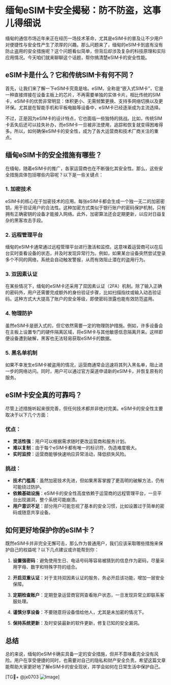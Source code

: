 # 缅甸eSIM卡安全揭秘：防不防盗，这事儿得细说

缅甸的通信市场近年来正在经历一场技术革命，尤其是eSIM卡的普及让不少用户对便捷性与安全性产生了浓厚的兴趣。那么问题来了，缅甸的eSIM卡到底有没有防止盗用的安全措施呢？这个问题看似简单，但背后却涉及复杂的科技原理和实际应用情况。今天咱们就来聊聊这个话题，帮你搞清楚eSIM卡的安全性能。

## eSIM卡是什么？它和传统SIM卡有何不同？

首先，让我们来了解一下eSIM卡究竟是啥。eSIM，全称是“嵌入式SIM卡”，它是一种直接焊接在设备主板上的芯片，不再需要单独的实体卡片。相比传统的SIM卡，eSIM卡的优势非常明显：体积更小、无需频繁更换、支持多网络切换以及更环保。尤其是在智能手机和平板电脑等设备中，eSIM卡已经逐渐成为主流选择。

不过，正是因为eSIM卡的设计特点，它也面临一些独特的挑战。比如，传统SIM卡丢失后还可以挂失补办，而eSIM卡一旦被非法使用，追踪和恢复就变得困难得多。所以，如何确保eSIM卡的安全性，成为了各大运营商和技术厂商关注的重点。

## 缅甸eSIM卡的安全措施有哪些？

在缅甸，随着eSIM卡的推广，各家运营商也在不断强化其安全性。那么，这些安全措施具体包括哪些内容呢？以下是一些关键点：

### 1. **加密技术**
   eSIM卡的核心在于加密技术的应用。每张eSIM卡都会生成一个独一无二的加密密钥，用于验证用户的合法性。这种加密方式类似于银行账户的密码保护机制，只有拥有正确密钥的设备才能接入网络。此外，加密算法还会定期更新，以应对日益复杂的黑客攻击手段。

### 2. **远程管理平台**
   缅甸的eSIM卡通常通过远程管理平台进行激活和监控。这意味着运营商可以在后台实时查看设备的状态，并及时发现异常行为。例如，如果某台设备突然尝试登录多个不同的网络，系统会自动触发警报，从而有效阻止潜在的盗用行为。

### 3. **双因素认证**
   在某些情况下，缅甸的eSIM卡还采用了双因素认证（2FA）机制。除了输入正确的密码外，用户还需要完成额外的身份验证步骤，比如扫描指纹或输入动态验证码。这种方式大大提高了账户的安全等级，即使密码泄露也能有效防范盗用。

### 4. **物理防护**
   虽然eSIM卡是嵌入式的，但它依然需要一定的物理防护措施。例如，许多设备会在主板上设置专门的硬件隔离区域，将eSIM卡与其他敏感信息隔离开来。这样即便设备遭到破解，黑客也无法轻易获取eSIM卡的数据。

### 5. **黑名单机制**
   如果不幸发生eSIM卡被盗用的情况，运营商通常会迅速将其列入黑名单，阻止进一步的网络访问。同时，用户可以通过官方渠道申请新的eSIM卡，并恢复原有的服务。

## eSIM卡安全真的可靠吗？

尽管上述措施听起来很完善，但任何技术都并非绝对完美。eSIM卡的安全性主要取决于以下几个方面：

### 优点：
- **灵活性强**：用户可以根据需求随时更改运营商和服务计划。
- **难以复制**：由于每个eSIM卡都有唯一的标识符，伪造难度极大。
- **实时监控**：运营商能够快速响应异常活动，降低损失风险。

### 挑战：
- **技术门槛高**：虽然加密技术先进，但如果黑客掌握了更高明的破解方法，仍有可能绕过防护。
- **依赖基础设施**：eSIM卡的安全性高度依赖于运营商的远程管理平台，一旦平台出现漏洞，整个系统可能崩溃。
- **用户意识不足**：部分用户可能忽视了基本的安全习惯，比如设置过于简单的密码或随意共享设备。

## 如何更好地保护你的eSIM卡？

既然eSIM卡并非完全无懈可击，那么作为普通用户，我们应该采取哪些措施来保护自己的权益呢？以下几点建议或许能帮到你：

1. **设置强密码**：避免使用生日、电话号码等容易被猜到的信息作为密码，尽量采用字母、数字和特殊字符的组合。
   
2. **开启双重认证**：对于支持双因素认证的服务，务必开启该功能，增加一层安全保障。

3. **定期检查账户**：定期登录运营商官网查看账户状态，一旦发现异常立即联系客服处理。

4. **谨慎分享设备**：不要随意将设备借给他人，尤其是未加密的情况下。

5. **保持系统更新**：及时安装最新的软件更新，修复已知的安全漏洞。

## 总结

总的来说，缅甸的eSIM卡确实具备一定的安全措施，但并不意味着完全没有风险。用户在享受便捷的同时，也需要对自己的隐私和财产安全负责。希望这篇文章能帮助大家更好地了解eSIM卡的安全现状，并学会如何在日常生活中保护自己。

[TG💪+ @jx0703 ![Image](https://github.com/user-attachments/assets/dbca1d08-cadb-493c-b0ec-ad6f7a83f270)]
